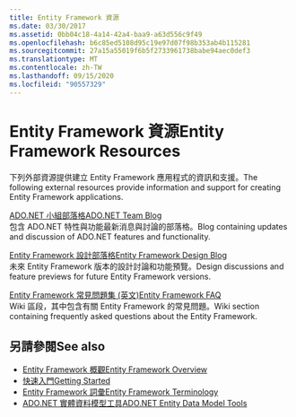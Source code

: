 ```yaml
---
title: Entity Framework 資源
ms.date: 03/30/2017
ms.assetid: 0bb04c18-4a14-42a4-baa9-a63d556c9f49
ms.openlocfilehash: b6c85ed5108d95c19e97d07f98b353ab4b115281
ms.sourcegitcommit: 27a15a55019f6b5f2733961738babe94aec0def3
ms.translationtype: MT
ms.contentlocale: zh-TW
ms.lasthandoff: 09/15/2020
ms.locfileid: "90557329"
---
```

# <a name="entity-framework-resources"></a><span data-ttu-id="97d52-102">Entity Framework 資源</span><span class="sxs-lookup"><span data-stu-id="97d52-102">Entity Framework Resources</span></span>
<span data-ttu-id="97d52-103">下列外部資源提供建立 Entity Framework 應用程式的資訊和支援。</span><span class="sxs-lookup"><span data-stu-id="97d52-103">The following external resources provide information and support for creating Entity Framework applications.</span></span>  
  
 [<span data-ttu-id="97d52-104">ADO.NET 小組部落格</span><span class="sxs-lookup"><span data-stu-id="97d52-104">ADO.NET Team Blog</span></span>](/archive/blogs/adonet/)  
 <span data-ttu-id="97d52-105">包含 ADO.NET 特性與功能最新消息與討論的部落格。</span><span class="sxs-lookup"><span data-stu-id="97d52-105">Blog containing updates and discussion of ADO.NET features and functionality.</span></span>  
  
 [<span data-ttu-id="97d52-106">Entity Framework 設計部落格</span><span class="sxs-lookup"><span data-stu-id="97d52-106">Entity Framework Design Blog</span></span>](/archive/blogs/efdesign)  
 <span data-ttu-id="97d52-107">未來 Entity Framework 版本的設計討論和功能預覽。</span><span class="sxs-lookup"><span data-stu-id="97d52-107">Design discussions and feature previews for future Entity Framework versions.</span></span>  
  
 [<span data-ttu-id="97d52-108">Entity Framework 常見問題集 (英文)</span><span class="sxs-lookup"><span data-stu-id="97d52-108">Entity Framework FAQ</span></span>](https://social.technet.microsoft.com/wiki/contents/articles/3737.entity-framework-faq.aspx)  
 <span data-ttu-id="97d52-109">Wiki 區段，其中包含有關 Entity Framework 的常見問題。</span><span class="sxs-lookup"><span data-stu-id="97d52-109">Wiki section containing frequently asked questions about the Entity Framework.</span></span>  
  
## <a name="see-also"></a><span data-ttu-id="97d52-110">另請參閱</span><span class="sxs-lookup"><span data-stu-id="97d52-110">See also</span></span>

- [<span data-ttu-id="97d52-111">Entity Framework 概觀</span><span class="sxs-lookup"><span data-stu-id="97d52-111">Entity Framework Overview</span></span>](overview.md)
- [<span data-ttu-id="97d52-112">快速入門</span><span class="sxs-lookup"><span data-stu-id="97d52-112">Getting Started</span></span>](getting-started.md)
- [<span data-ttu-id="97d52-113">Entity Framework 詞彙</span><span class="sxs-lookup"><span data-stu-id="97d52-113">Entity Framework Terminology</span></span>](terminology.md)
- <span data-ttu-id="97d52-114">[ADO.NET 實體資料模型工具](/previous-versions/dotnet/netframework-4.0/bb399249(v=vs.100))</span><span class="sxs-lookup"><span data-stu-id="97d52-114">[ADO.NET Entity Data Model Tools](/previous-versions/dotnet/netframework-4.0/bb399249(v=vs.100))</span></span>

